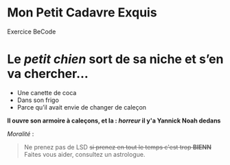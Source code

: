 # Mon Petit Cadavre Exquis
Exercice BeCode

# Le *petit chien* sort de sa **niche** et s’en va chercher…

* Une canette de coca
* Dans son frigo
* Parce qu’il avait envie de changer de caleçon

**Il ouvre son armoire à caleçons, et la : *horreur* il y'a Yannick Noah dedans** 

*Moralité* : 
 
>Ne prenez pas de LSD ~~si prenez en tout le temps c'est trop **BIENN**~~  
>Faites vous aider, consultez un astrologue.
